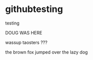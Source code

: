 # githubtesting
testing


DOUG WAS HERE


wassup taosters ???


the brown fox jumped over the lazy dog

